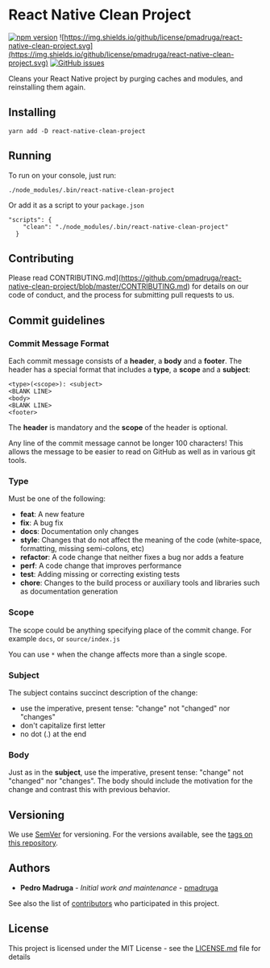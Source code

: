# React Native Clean Project

[![npm version](https://badge.fury.io/js/react-native-clean-project.svg)](https://badge.fury.io/js/react-native-clean-project) ![https://img.shields.io/github/license/pmadruga/react-native-clean-project.svg](https://img.shields.io/github/license/pmadruga/react-native-clean-project.svg)
[![GitHub issues](https://img.shields.io/github/issues/pmadruga/react-native-clean-project.svg)](https://github.com/pmadruga/react-native-clean-project/issues)

Cleans your React Native project by purging caches and modules, and reinstalling them again.

## Installing

`yarn add -D react-native-clean-project`

## Running

To run on your console, just run:

`./node_modules/.bin/react-native-clean-project`

Or add it as a script to your `package.json`

```
"scripts": {
    "clean": "./node_modules/.bin/react-native-clean-project"
  }
```

## Contributing

Please read CONTRIBUTING.md](https://github.com/pmadruga/react-native-clean-project/blob/master/CONTRIBUTING.md) for details on our code of conduct, and the process for submitting pull requests to us.

## Commit guidelines

### Commit Message Format

Each commit message consists of a **header**, a **body** and a **footer**. The header has a special
format that includes a **type**, a **scope** and a **subject**:

```
<type>(<scope>): <subject>
<BLANK LINE>
<body>
<BLANK LINE>
<footer>
```

The **header** is mandatory and the **scope** of the header is optional.

Any line of the commit message cannot be longer 100 characters! This allows the message to be easier
to read on GitHub as well as in various git tools.

### Type

Must be one of the following:

* **feat**: A new feature
* **fix**: A bug fix
* **docs**: Documentation only changes
* **style**: Changes that do not affect the meaning of the code (white-space, formatting, missing
  semi-colons, etc)
* **refactor**: A code change that neither fixes a bug nor adds a feature
* **perf**: A code change that improves performance
* **test**: Adding missing or correcting existing tests
* **chore**: Changes to the build process or auxiliary tools and libraries such as documentation
  generation

### Scope

The scope could be anything specifying place of the commit change. For example `docs`, or `source/index.js`

You can use `*` when the change affects more than a single scope.

### Subject

The subject contains succinct description of the change:

* use the imperative, present tense: "change" not "changed" nor "changes"
* don't capitalize first letter
* no dot (.) at the end

### Body

Just as in the **subject**, use the imperative, present tense: "change" not "changed" nor "changes".
The body should include the motivation for the change and contrast this with previous behavior.

## Versioning

We use [SemVer](http://semver.org/) for versioning. For the versions available, see the [tags on this repository](https://github.com/pmadruga/react-native-clean-project/tags).

## Authors

* **Pedro Madruga** - _Initial work and maintenance_ - [pmadruga](https://github.com/pmadruga)

See also the list of [contributors](https://github.com/pmadruga/react-native-clean-project/graphs/contributors) who participated in this project.

## License

This project is licensed under the MIT License - see the [LICENSE.md](LICENSE.md) file for details
